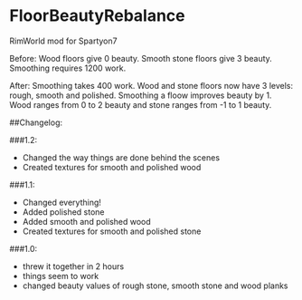 # FloorBeautyRebalance
RimWorld mod for Spartyon7

Before: Wood floors give 0 beauty. Smooth stone floors give 3 beauty. Smoothing requires 1200 work.

After: Smoothing takes 400 work. Wood and stone floors now have 3 levels: rough, smooth and polished. Smoothing a floow improves beauty by 1. Wood ranges from 0 to 2 beauty and stone ranges from -1 to 1 beauty.

##Changelog:

###1.2:
* Changed the way things are done behind the scenes
* Created textures for smooth and polished wood

###1.1:
* Changed everything!
* Added polished stone
* Added smooth and polished wood
* Created textures for smooth and polished stone

###1.0:
* threw it together in 2 hours
* things seem to work
* changed beauty values of rough stone, smooth stone and wood planks